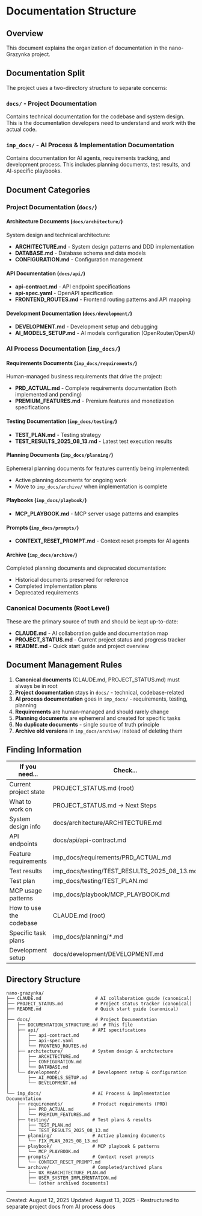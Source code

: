 # Documentation Structure

## Overview
This document explains the organization of documentation in the nano-Grazynka project.

## Documentation Split

The project uses a two-directory structure to separate concerns:

### `docs/` - Project Documentation
Contains technical documentation for the codebase and system design. This is the documentation developers need to understand and work with the actual code.

### `imp_docs/` - AI Process & Implementation Documentation  
Contains documentation for AI agents, requirements tracking, and development process. This includes planning documents, test results, and AI-specific playbooks.

## Document Categories

### Project Documentation (`docs/`)

#### Architecture Documents (`docs/architecture/`)
System design and technical architecture:
- **ARCHITECTURE.md** - System design patterns and DDD implementation
- **DATABASE.md** - Database schema and data models
- **CONFIGURATION.md** - Configuration management

#### API Documentation (`docs/api/`)
- **api-contract.md** - API endpoint specifications
- **api-spec.yaml** - OpenAPI specification
- **FRONTEND_ROUTES.md** - Frontend routing patterns and API mapping

#### Development Documentation (`docs/development/`)
- **DEVELOPMENT.md** - Development setup and debugging
- **AI_MODELS_SETUP.md** - AI models configuration (OpenRouter/OpenAI)

### AI Process Documentation (`imp_docs/`)

#### Requirements Documents (`imp_docs/requirements/`)
Human-managed business requirements that drive the project:
- **PRD_ACTUAL.md** - Complete requirements documentation (both implemented and pending)
- **PREMIUM_FEATURES.md** - Premium features and monetization specifications

#### Testing Documentation (`imp_docs/testing/`)
- **TEST_PLAN.md** - Testing strategy
- **TEST_RESULTS_2025_08_13.md** - Latest test execution results

#### Planning Documents (`imp_docs/planning/`)
Ephemeral planning documents for features currently being implemented:
- Active planning documents for ongoing work
- Move to `imp_docs/archive/` when implementation is complete

#### Playbooks (`imp_docs/playbook/`)
- **MCP_PLAYBOOK.md** - MCP server usage patterns and examples

#### Prompts (`imp_docs/prompts/`)
- **CONTEXT_RESET_PROMPT.md** - Context reset prompts for AI agents

#### Archive (`imp_docs/archive/`)
Completed planning documents and deprecated documentation:
- Historical documents preserved for reference
- Completed implementation plans
- Deprecated requirements

### Canonical Documents (Root Level)
These are the primary source of truth and should be kept up-to-date:
- **CLAUDE.md** - AI collaboration guide and documentation map
- **PROJECT_STATUS.md** - Current project status and progress tracker
- **README.md** - Quick start guide and project overview

## Document Management Rules

1. **Canonical documents** (CLAUDE.md, PROJECT_STATUS.md) must always be in root
2. **Project documentation** stays in `docs/` - technical, codebase-related
3. **AI process documentation** goes in `imp_docs/` - requirements, testing, planning
4. **Requirements** are human-managed and should rarely change
5. **Planning documents** are ephemeral and created for specific tasks
6. **No duplicate documents** - single source of truth principle
7. **Archive old versions** in `imp_docs/archive/` instead of deleting them

## Finding Information

| If you need... | Check... |
|----------------|----------|
| Current project state | PROJECT_STATUS.md (root) |
| What to work on | PROJECT_STATUS.md → Next Steps |
| System design info | docs/architecture/ARCHITECTURE.md |
| API endpoints | docs/api/api-contract.md |
| Feature requirements | imp_docs/requirements/PRD_ACTUAL.md |
| Test results | imp_docs/testing/TEST_RESULTS_2025_08_13.md |
| Test plan | imp_docs/testing/TEST_PLAN.md |
| MCP usage patterns | imp_docs/playbook/MCP_PLAYBOOK.md |
| How to use the codebase | CLAUDE.md (root) |
| Specific task plans | imp_docs/planning/*.md |
| Development setup | docs/development/DEVELOPMENT.md |

## Directory Structure

```
nano-grazynka/
├── CLAUDE.md                    # AI collaboration guide (canonical)
├── PROJECT_STATUS.md            # Project status tracker (canonical)
├── README.md                    # Quick start guide (canonical)
│
├── docs/                        # Project Documentation
│   ├── DOCUMENTATION_STRUCTURE.md  # This file
│   ├── api/                    # API specifications
│   │   ├── api-contract.md
│   │   ├── api-spec.yaml
│   │   └── FRONTEND_ROUTES.md
│   ├── architecture/           # System design & architecture
│   │   ├── ARCHITECTURE.md
│   │   ├── CONFIGURATION.md
│   │   └── DATABASE.md
│   └── development/            # Development setup & configuration
│       ├── AI_MODELS_SETUP.md
│       └── DEVELOPMENT.md
│
└── imp_docs/                   # AI Process & Implementation Documentation
    ├── requirements/           # Product requirements (PRD)
    │   ├── PRD_ACTUAL.md
    │   └── PREMIUM_FEATURES.md
    ├── testing/                # Test plans & results
    │   ├── TEST_PLAN.md
    │   └── TEST_RESULTS_2025_08_13.md
    ├── planning/               # Active planning documents
    │   └── FIX_PLAN_2025_08_13.md
    ├── playbook/               # MCP playbook & patterns
    │   └── MCP_PLAYBOOK.md
    ├── prompts/                # Context reset prompts
    │   └── CONTEXT_RESET_PROMPT.md
    └── archive/                # Completed/archived plans
        ├── UX_REARCHITECTURE_PLAN.md
        ├── USER_SYSTEM_IMPLEMENTATION.md
        └── [other archived documents]
```

---
Created: August 12, 2025
Updated: August 13, 2025 - Restructured to separate project docs from AI process docs